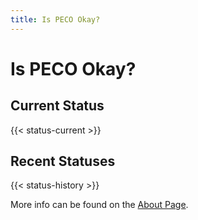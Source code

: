 ```yaml
---
title: Is PECO Okay?
---
```


# Is PECO Okay?

## Current Status
{{< status-current >}}

## Recent Statuses
{{< status-history >}}

More info can be found on the [About Page](/about).
